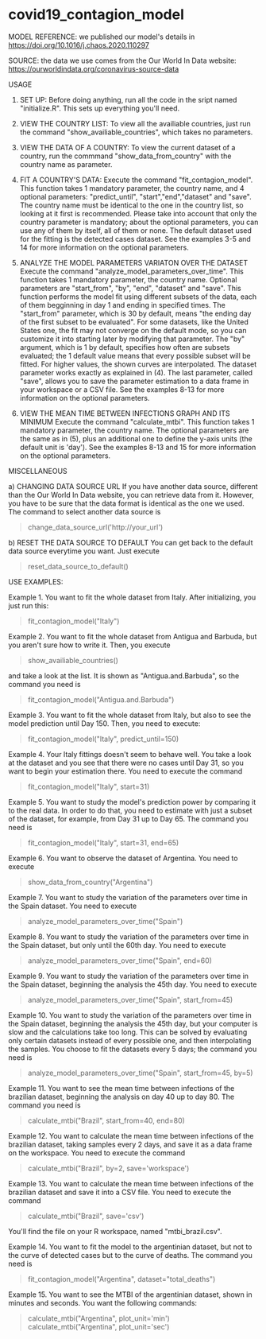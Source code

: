 # covid19_contagion_model
MODEL REFERENCE: we published our model's details in https://doi.org/10.1016/j.chaos.2020.110297

SOURCE: the data we use comes from the Our World In Data website: https://ourworldindata.org/coronavirus-source-data

USAGE

1. SET UP:
Before doing anything, run all the code in the sript named "initialize.R". This sets up everything you'll need.

2. VIEW THE COUNTRY LIST:
To view all the availiable countries, just run the command "show_availiable_countries", which takes no parameters.

3. VIEW THE DATA OF A COUNTRY:
To view the current dataset of a country, run the commmand "show_data_from_country" with the country name as parameter.

4. FIT A COUNTRY'S DATA:
Execute the command "fit_contagion_model". This function takes 1 mandatory parameter, the country name, and 4 optional parameters: "predict_until", "start","end","dataset" and "save". The country name must be identical to the one in the country list, so looking at it first is recommended. Please take into account that only the country parameter is mandatory; about the optional parameters, you can use any of them by itself, all of them or none. The default dataset used for the fitting is the detected cases dataset. See the examples 3-5 and 14 for more information on the optional parameters. 

5. ANALYZE THE MODEL PARAMETERS VARIATON OVER THE DATASET
Execute the command "analyze_model_parameters_over_time". This function takes 1 mandatory parameter, the country name. Optional parameters are "start_from", "by", "end", "dataset" and "save". This function performs the model fit using different subsets of the data, each of them begginning in day 1 and ending in specified times. The "start_from" parameter, which is 30 by default, means "the ending day of the first subset to be evaluated". For some datasets, like the United States one, the fit may not converge on the default mode, so you can customize it into starting later by modifying that parameter. The "by" argument, which is 1 by default, specifies how often are subsets evaluated; the 1 default value means that every possible subset will be fitted. For higher values, the shown curves are interpolated. The dataset parameter works exactly as explained in (4). The last parameter, called "save", allows you to save the parameter estimation to a data frame in your workspace or a CSV file. See the examples 8-13 for more information on the optional parameters.

6. VIEW THE MEAN TIME BETWEEN INFECTIONS GRAPH AND ITS MINIMUM
Execute the command "calculate_mtbi". This function takes 1 mandatory parameter, the country name. The optional parameters are the same as in (5), plus an additional one to define the y-axis units (the default unit is 'day'). See the examples 8-13 and 15 for more information on the optional parameters.

MISCELLANEOUS

a) CHANGING DATA SOURCE URL
If you have another data source, different than the Our World In Data website, you can retrieve data from it. However, you have to be sure that the data format is identical as the one we used. The command to select another data source is
>change_data_source_url('http://your_url')

b) RESET THE DATA SOURCE TO DEFAULT
You can get back to the default data source everytime you want. Just execute
>reset_data_source_to_default()



USE EXAMPLES:

Example 1. You want to fit the whole dataset from Italy. After initializing, you just run this:
>fit_contagion_model("Italy")

Example 2. You want to fit the whole dataset from Antigua and Barbuda, but you aren't sure how to write it. Then, you execute
>show_availiable_countries()

and take a look at the list. It is shown as "Antigua.and.Barbuda", so the command you need is
>fit_contagion_model("Antigua.and.Barbuda")

Example 3. You want to fit the whole dataset from Italy, but also to see the model prediction until Day 150. Then, you need to execute:
>fit_contagion_model("Italy", predict_until=150)

Example 4. Your Italy fittings doesn't seem to behave well. You take a look at the dataset and you see that there were no cases until Day 31, so you want to begin your estimation there. You need to execute the command
>fit_contagion_model("Italy", start=31)

Example 5. You want to study the model's prediction power by comparing it to the real data. In order to do that, you need to estimate with just a subset of the dataset, for example, from Day 31 up to Day 65. The command you need is
>fit_contagion_model("Italy", start=31, end=65)

Example 6. You want to observe the dataset of Argentina. You need to execute
>show_data_from_country("Argentina")

Example 7. You want to study the variation of the parameters over time in the Spain dataset. You need to execute
>analyze_model_parameters_over_time("Spain")

Example 8. You want to study the variation of the parameters over time in the Spain dataset, but only until the 60th day. You need to execute
>analyze_model_parameters_over_time("Spain", end=60)

Example 9. You want to study the variation of the parameters over time in the Spain dataset, beginning the analysis the 45th day. You need to execute
>analyze_model_parameters_over_time("Spain", start_from=45)

Example 10. You want to study the variation of the parameters over time in the Spain dataset, beginning the analysis the 45th day, but your computer is slow and the calculations take too long. This can be solved by evaluating only certain datasets instead of every possible one, and then interpolating the samples. You choose to fit the datasets every 5 days; the command you need is 
>analyze_model_parameters_over_time("Spain", start_from=45, by=5)

Example 11. You want to see the mean time between infections of the brazilian dataset, beginning the analysis on day 40 up to day 80. The command you need is
>calculate_mtbi("Brazil", start_from=40, end=80)

Example 12. You want to calculate the mean time between infections of the brazilian dataset, taking samples every 2 days, and save it as a data frame on the workspace. You need to execute the command
>calculate_mtbi("Brazil", by=2, save='workspace')

Example 13. You want to calculate the mean time between infections of the brazilian dataset and save it into a CSV file. You need to execute the command
>calculate_mtbi("Brazil", save='csv')

You'll find the file on your R workspace, named "mtbi_brazil.csv".

Example 14. You want to fit the model to the argentinian dataset, but not to the curve of detected cases but to the curve of deaths. The command you need is
>fit_contagion_model("Argentina", dataset="total_deaths")

Example 15. You want to see the MTBI of the argentinian dataset, shown in minutes and seconds. You want the following commands:
>calculate_mtbi("Argentina", plot_unit='min')
>calculate_mtbi("Argentina", plot_unit='sec')
